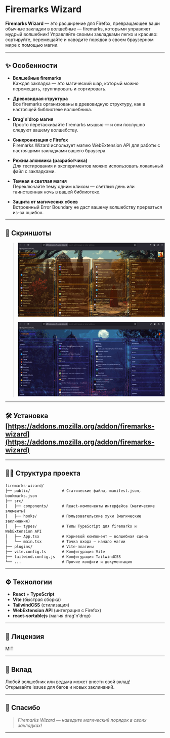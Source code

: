 # Firemarks Wizard

**Firemarks Wizard** — это расширение для Firefox, превращающее ваши обычные закладки в волшебные — firemarks, которыми управляет мудрый волшебник! Управляйте своими закладками легко и красиво: сортируйте, перемещайте и наводите порядок в своем браузерном мире с помощью магии.

---

## ✨ Особенности

- **Волшебные firemarks**  
  Каждая закладка — это магический шар, который можно перемещать, группировать и сортировать.

- **Древовидная структура**  
  Все firemarks организованы в древовидную структуру, как в настоящей библиотеке волшебника.

- **Drag'n'drop магия**  
  Просто перетаскивайте firemarks мышью — и они послушно следуют вашему волшебству.

- **Синхронизация с Firefox**  
  Firemarks Wizard использует магию WebExtension API для работы с настоящими закладками вашего браузера.

- **Режим алхимика (разработчика)**  
  Для тестирования и экспериментов можно использовать локальный файл с закладками.

- **Темная и светлая магия**  
  Переключайте тему одним кликом — светлый день или таинственная ночь в вашей библиотеке.

- **Защита от магических сбоев**  
  Встроенный Error Boundary не даст вашему волшебству прерваться из-за ошибок.

---

## 📸 Скриншоты

> ![Светлая тема](screenshots/lightMode.png)
>
> ![Темная тема](screenshots/darkMode.png)

---

## 🛠️ Установка [https://addons.mozilla.org/addon/firemarks-wizard](https://addons.mozilla.org/addon/firemarks-wizard)

---

## 🧙‍♂️ Структура проекта

```
firemarks-wizard/
├── public/              # Статические файлы, manifest.json, bookmarks.json
├── src/
│   ├── components/      # React-компоненты интерфейса (магические элементы)
│   ├── hooks/           # Пользовательские хуки (магические заклинания)
│   ├── types/           # Типы TypeScript для firemarks и WebExtension API
│   ├── App.tsx          # Корневой компонент — волшебная сцена
│   └── main.tsx         # Точка входа — начало магии
├── plugins/             # Vite-плагины
├── vite.config.ts       # Конфигурация Vite
├── tailwind.config.js   # Конфигурация TailwindCSS
└── ...                  # Прочие конфиги и документация
```

---

## ⚙️ Технологии

- **React** + **TypeScript**
- **Vite** (быстрая сборка)
- **TailwindCSS** (стилизация)
- **WebExtension API** (интеграция с Firefox)
- **react-sortablejs** (магия drag'n'drop)

---

## 📄 Лицензия

MIT

---

## 🤝 Вклад

Любой волшебник или ведьма может внести свой вклад!  
Открывайте issues для багов и новых заклинаний.

---

## 🌟 Спасибо

> _Firemarks Wizard — наведите магический порядок в своих закладках!_

---
